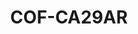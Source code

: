 ---
layout: well
facility_url: facilities/colbert
permalink: facilities/colbert/cof-ca29ar
coordinates: [
    -87.8547247,
    34.7319944
]
title: "COF-CA29AR"
location: "Colbert County, AL"
site_name:  "Colbert Fossil Plant"
owner_operator: "Tennessee Valley Authority (TVA)"
site_summary: ""
download_data: ""
designation: "Downgradient"
legend: "Downgradient, Not in Compliance"
drinking_water_health_standards_exceeded_1: "Manganese"
health_base_standard_exceeded_1: "LHA"
number_of_times_in_exceedance_1": "4"
number_of_times_monitored_1: "7"
max_exceedance_amount_1: "0.7"
max_allowable_amount_1: "0.3"
unit_of_measurement_1: "mg/L"
drinking_water_health_standards_exceeded_2: "Molybdenum"
health_base_standard_exceeded_2: "LHA"
number_of_times_in_exceedance_2: "5"
number_of_times_monitored_2: "7"
max_exceedance_amount_2: "0.067"
max_allowable_amount_2: "0.04"
unit_of_measurement_2: "mg/L"
drinking_water_health_standards_exceeded_3: ""
health_base_standard_exceeded_3: ""
number_of_times_in_exceedance_3: ""
number_of_times_monitored_3: ""
max_exceedance_amount_3: ""
max_allowable_amount_3: ""
unit_of_measurement_3: ""
drinking_water_health_standards_exceeded_4: ""
health_base_standard_exceeded_4: ""
number_of_times_in_exceedance_4: ""
number_of_times_monitored_4: ""
max_exceedance_amount_4: ""
max_allowable_amount_4: ""
unit_of_measurement_4: ""
drinking_water_health_standards_exceeded_5: ""
health_base_standard_exceeded_5: ""
number_of_times_in_exceedance_5: ""
number_of_times_monitored_5: ""
max_exceedance_amount_5: ""
max_allowable_amount_5: ""
unit_of_measurement_5: ""
---